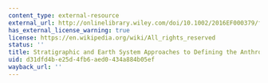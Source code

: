 ```yaml
---
content_type: external-resource
external_url: http://onlinelibrary.wiley.com/doi/10.1002/2016EF000379/full
has_external_license_warning: true
license: https://en.wikipedia.org/wiki/All_rights_reserved
status: ''
title: Stratigraphic and Earth System Approaches to Defining the Anthropocene
uid: d31dfd4b-e25d-4fb6-aed0-434a884b05ef
wayback_url: ''
---
```

